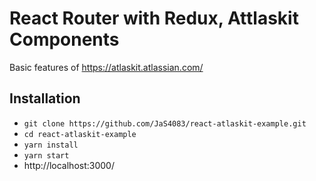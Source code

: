 # React Router with Redux, Attlaskit Components

Basic features of https://atlaskit.atlassian.com/
## Installation

- `git clone https://github.com/JaS4083/react-atlaskit-example.git`
- `cd react-atlaskit-example`
- `yarn install`
- `yarn start`
-  http://localhost:3000/
